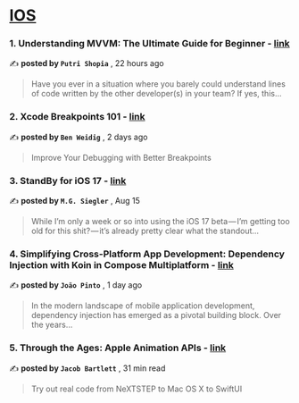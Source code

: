 
<h1><a href=https://medium.com/tag/ios/recommended target="_blank" rel="noopener noreferrer">IOS</a></h1>
<h3>1. Understanding MVVM: The Ultimate Guide for Beginner - <a href=https://medium.com/@shopiayuandari/understanding-mvvm-the-ultimate-guide-for-beginner-dcbeb8807c3c?source=tag_recommended_feed---------0-84----------ios----------b45dd509_7826_47b3_b6c4_6159c0403fa8------- target="_blank" rel="noopener noreferrer">link</a></h3>

✍️ **posted by `Putri Shopia`** <date> , 22 hours ago</date>

<blockquote>Have you ever in a situation where you barely could understand lines of code written by the other developer(s) in your team? If yes, this…</blockquote>

<h3>2. Xcode Breakpoints 101 - <a href=https://medium.com/stackademic/xcode-breakpoints-101-39752aafa270?source=tag_recommended_feed---------1-107----------ios----------b45dd509_7826_47b3_b6c4_6159c0403fa8------- target="_blank" rel="noopener noreferrer">link</a></h3>

✍️ **posted by `Ben Weidig`** <date> , 2 days ago</date>

<blockquote>Improve Your Debugging with Better Breakpoints</blockquote>

<h3>3. StandBy for iOS 17 - <a href=https://medium.com/five-hundred-words/standby-for-ios-17-5f44f03d7534?source=tag_recommended_feed---------2-85----------ios----------b45dd509_7826_47b3_b6c4_6159c0403fa8------- target="_blank" rel="noopener noreferrer">link</a></h3>

✍️ **posted by `M.G. Siegler`** <date> , Aug 15</date>

<blockquote>While I’m only a week or so into using the iOS 17 beta — I’m getting too old for this shit? — it’s already pretty clear what the standout…</blockquote>

<h3>4. Simplifying Cross-Platform App Development: Dependency Injection with Koin in Compose Multiplatform - <a href=https://medium.com/@j.c.moreirapinto/simplifying-cross-platform-app-development-dependency-injection-with-koin-in-compose-multiplatform-f77595396fbc?source=tag_recommended_feed---------3-84----------ios----------b45dd509_7826_47b3_b6c4_6159c0403fa8------- target="_blank" rel="noopener noreferrer">link</a></h3>

✍️ **posted by `João Pinto`** <date> , 1 day ago</date>

<blockquote>In the modern landscape of mobile application development, dependency injection has emerged as a pivotal building block. Over the years…</blockquote>

<h3>5. Through the Ages: Apple Animation APIs - <a href=https://medium.com/better-programming/through-the-ages-apple-animation-apis-2ab5925f546b?source=tag_recommended_feed---------4-107----------ios----------b45dd509_7826_47b3_b6c4_6159c0403fa8------- target="_blank" rel="noopener noreferrer">link</a></h3>

✍️ **posted by `Jacob Bartlett`** <date> , 31 min read</date>

<blockquote>Try out real code from NeXTSTEP to Mac OS X to SwiftUI</blockquote>

